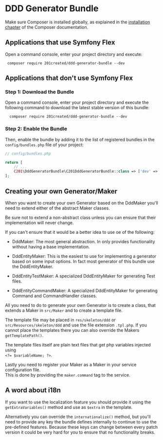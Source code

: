 DDD Generator Bundle
=====================
Make sure Composer is installed globally, as explained in the
[installation chapter](https://getcomposer.org/doc/00-intro.md)
of the Composer documentation.

Applications that use Symfony Flex
----------------------------------

Open a command console, enter your project directory and execute:

```console
 composer require 201created/ddd-generator-bundle --dev
```

Applications that don't use Symfony Flex
----------------------------------------

### Step 1: Download the Bundle

Open a command console, enter your project directory and execute the
following command to download the latest stable version of this bundle:

```console
  composer require 201created/ddd-generator-bundle --dev
```

### Step 2: Enable the Bundle

Then, enable the bundle by adding it to the list of registered bundles
in the `config/bundles.php` file of your project:

```php
// config/bundles.php

return [
    // ...
    C201\DddGeneratorBundle\C201DddGeneratorBundle::class => ['dev' => true],
];
```

Creating your own Generator/Maker
----------------------------------------

When you want to create your own Generator based on the DddMaker
you'll need to extend either of the abstract Maker classes.  

Be sure not to extend a non-abstract class unless you can ensure that 
their implementation will never change.  

If you can't ensure that it would be a better idea to use oe of the following:
 - DddMaker: The most general abstraction. In only provides functionality
    without having a base implementation.

 - DddEntityMaker: This is the easiest to use for implementing a generator based
    on some input options. In fact most generator of this bundle use the DddEntityMaker.

 - DddEntityTestMaker: A specialized DddEntityMaker for generating Test files.
 
 - DddEntityCommandMaker: A specialized DddEntityMaker for generating Command and CommandHandler classes.

All you need to do to generate your own Generator is to create a class,
that extends a Maker in `src/Maker` and to create a template file.  

The template file may be placed in `res/skeleton/ddd` or 
`src/Resources/skeleton/ddd` and use the file extension `.tpl.php`. 
If you cannot place the templates there you can also override the Makers `getTemplatePath()`.  

The template files itself are plain text files that get php variables injected using  
`<?= $variableName; ?>`.

Lastly you need to register your Maker as a Maker in your service configuration file.  
This is done by providing the `maker.command` tag to the service.

A word about i18n
----------------------------------------
If you want to use the localization feature you should provide it using the 
`getExtraVariables()` method and use as `$extra`  in the template.  

Alternatively you can override the `internationalize()` method, but you'll need to 
provide any key the bundle defines internally to continue to use the pre-defined features.
Because these keys can change between every patch version it could be very hard for you 
to ensure that no functionality breaks.

